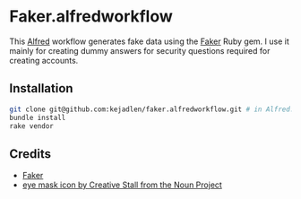 # Faker.alfredworkflow

This [Alfred](https://www.alfredapp.com/) workflow generates fake data using
the [Faker](https://github.com/stympy/faker) Ruby gem. I use it mainly for
creating dummy answers for security questions required for creating accounts.

## Installation

```sh
git clone git@github.com:kejadlen/faker.alfredworkflow.git # in Alfred.alfredpreferences/workflows
bundle install
rake vendor
```

## Credits

- [Faker](https://github.com/stympy/faker)
- [eye mask icon by Creative Stall from the Noun Project][eye-mask-icon]

[eye-mask-icon]: https://thenounproject.com/term/eye-mask/178273/
